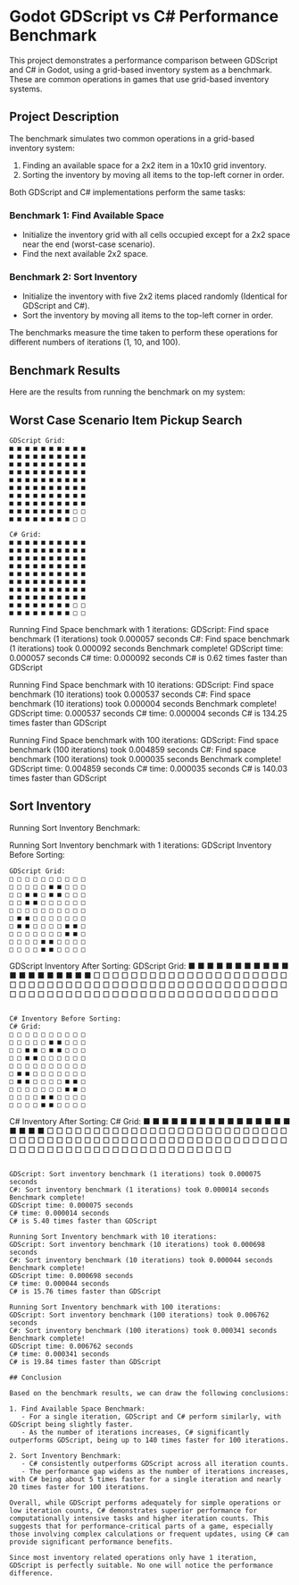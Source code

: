 # Godot GDScript vs C# Performance Benchmark

This project demonstrates a performance comparison between GDScript and C# in Godot, using a grid-based inventory system as a benchmark. These are common operations in games that use grid-based inventory systems.

## Project Description

The benchmark simulates two common operations in a grid-based inventory system:

1. Finding an available space for a 2x2 item in a 10x10 grid inventory.
2. Sorting the inventory by moving all items to the top-left corner in order.

Both GDScript and C# implementations perform the same tasks:

### Benchmark 1: Find Available Space
- Initialize the inventory grid with all cells occupied except for a 2x2 space near the end (worst-case scenario).
- Find the next available 2x2 space.

### Benchmark 2: Sort Inventory
- Initialize the inventory with five 2x2 items placed randomly (Identical for GDScript and C#).
- Sort the inventory by moving all items to the top-left corner in order.

The benchmarks measure the time taken to perform these operations for different numbers of iterations (1, 10, and 100).

## Benchmark Results

Here are the results from running the benchmark on my system:

## Worst Case Scenario Item Pickup Search

```
GDScript Grid:
■ ■ ■ ■ ■ ■ ■ ■ ■ ■ 
■ ■ ■ ■ ■ ■ ■ ■ ■ ■ 
■ ■ ■ ■ ■ ■ ■ ■ ■ ■ 
■ ■ ■ ■ ■ ■ ■ ■ ■ ■ 
■ ■ ■ ■ ■ ■ ■ ■ ■ ■ 
■ ■ ■ ■ ■ ■ ■ ■ ■ ■ 
■ ■ ■ ■ ■ ■ ■ ■ ■ ■ 
■ ■ ■ ■ ■ ■ ■ ■ ■ ■ 
■ ■ ■ ■ ■ ■ ■ ■ □ □ 
■ ■ ■ ■ ■ ■ ■ ■ □ □ 
```

```
C# Grid:
■ ■ ■ ■ ■ ■ ■ ■ ■ ■ 
■ ■ ■ ■ ■ ■ ■ ■ ■ ■ 
■ ■ ■ ■ ■ ■ ■ ■ ■ ■ 
■ ■ ■ ■ ■ ■ ■ ■ ■ ■ 
■ ■ ■ ■ ■ ■ ■ ■ ■ ■ 
■ ■ ■ ■ ■ ■ ■ ■ ■ ■ 
■ ■ ■ ■ ■ ■ ■ ■ ■ ■ 
■ ■ ■ ■ ■ ■ ■ ■ ■ ■ 
■ ■ ■ ■ ■ ■ ■ ■ □ □ 
■ ■ ■ ■ ■ ■ ■ ■ □ □ 
```


Running Find Space benchmark with 1 iterations:
GDScript: Find space benchmark (1 iterations) took 0.000057 seconds
C#: Find space benchmark (1 iterations) took 0.000092 seconds
Benchmark complete!
GDScript time: 0.000057 seconds
C# time: 0.000092 seconds
C# is 0.62 times faster than GDScript

Running Find Space benchmark with 10 iterations:
GDScript: Find space benchmark (10 iterations) took 0.000537 seconds
C#: Find space benchmark (10 iterations) took 0.000004 seconds
Benchmark complete!
GDScript time: 0.000537 seconds
C# time: 0.000004 seconds
C# is 134.25 times faster than GDScript

Running Find Space benchmark with 100 iterations:
GDScript: Find space benchmark (100 iterations) took 0.004859 seconds
C#: Find space benchmark (100 iterations) took 0.000035 seconds
Benchmark complete!
GDScript time: 0.004859 seconds
C# time: 0.000035 seconds
C# is 140.03 times faster than GDScript

## Sort Inventory

Running Sort Inventory Benchmark:

Running Sort Inventory benchmark with 1 iterations:
GDScript Inventory Before Sorting:

```
GDScript Grid:
□ □ □ □ □ □ □ □ □ □ 
□ □ □ □ □ ■ ■ □ □ □ 
□ □ ■ ■ □ ■ ■ □ □ □ 
□ □ ■ ■ □ □ □ □ □ □ 
□ □ □ □ □ □ □ □ □ □ 
□ ■ ■ □ □ □ □ □ □ □ 
□ ■ ■ □ □ □ □ ■ ■ □ 
□ □ □ □ □ □ □ ■ ■ □ 
□ □ □ □ ■ ■ □ □ □ □ 
□ □ □ □ ■ ■ □ □ □ □ 
```

GDScript Inventory After Sorting:
GDScript Grid:
■ ■ ■ ■ ■ ■ ■ ■ ■ ■ 
■ ■ ■ ■ ■ ■ ■ ■ ■ ■ 
□ □ □ □ □ □ □ □ □ □ 
□ □ □ □ □ □ □ □ □ □ 
□ □ □ □ □ □ □ □ □ □ 
□ □ □ □ □ □ □ □ □ □ 
□ □ □ □ □ □ □ □ □ □ 
□ □ □ □ □ □ □ □ □ □ 
□ □ □ □ □ □ □ □ □ □ 
□ □ □ □ □ □ □ □ □ □ 
```

C# Inventory Before Sorting:
C# Grid:
□ □ □ □ □ □ □ □ □ □ 
□ □ □ □ □ ■ ■ □ □ □ 
□ □ ■ ■ □ ■ ■ □ □ □ 
□ □ ■ ■ □ □ □ □ □ □ 
□ □ □ □ □ □ □ □ □ □ 
□ ■ ■ □ □ □ □ □ □ □ 
□ ■ ■ □ □ □ □ ■ ■ □ 
□ □ □ □ □ □ □ ■ ■ □ 
□ □ □ □ ■ ■ □ □ □ □ 
□ □ □ □ ■ ■ □ □ □ □ 
```

C# Inventory After Sorting:
C# Grid:
■ ■ ■ ■ ■ ■ ■ ■ ■ ■ 
■ ■ ■ ■ ■ ■ ■ ■ ■ ■ 
□ □ □ □ □ □ □ □ □ □ 
□ □ □ □ □ □ □ □ □ □ 
□ □ □ □ □ □ □ □ □ □ 
□ □ □ □ □ □ □ □ □ □ 
□ □ □ □ □ □ □ □ □ □ 
□ □ □ □ □ □ □ □ □ □ 
□ □ □ □ □ □ □ □ □ □ 
□ □ □ □ □ □ □ □ □ □ 
```

GDScript: Sort inventory benchmark (1 iterations) took 0.000075 seconds
C#: Sort inventory benchmark (1 iterations) took 0.000014 seconds
Benchmark complete!
GDScript time: 0.000075 seconds
C# time: 0.000014 seconds
C# is 5.40 times faster than GDScript

Running Sort Inventory benchmark with 10 iterations:
GDScript: Sort inventory benchmark (10 iterations) took 0.000698 seconds
C#: Sort inventory benchmark (10 iterations) took 0.000044 seconds
Benchmark complete!
GDScript time: 0.000698 seconds
C# time: 0.000044 seconds
C# is 15.76 times faster than GDScript

Running Sort Inventory benchmark with 100 iterations:
GDScript: Sort inventory benchmark (100 iterations) took 0.006762 seconds
C#: Sort inventory benchmark (100 iterations) took 0.000341 seconds
Benchmark complete!
GDScript time: 0.006762 seconds
C# time: 0.000341 seconds
C# is 19.84 times faster than GDScript

## Conclusion

Based on the benchmark results, we can draw the following conclusions:

1. Find Available Space Benchmark:
   - For a single iteration, GDScript and C# perform similarly, with GDScript being slightly faster.
   - As the number of iterations increases, C# significantly outperforms GDScript, being up to 140 times faster for 100 iterations.

2. Sort Inventory Benchmark:
   - C# consistently outperforms GDScript across all iteration counts.
   - The performance gap widens as the number of iterations increases, with C# being about 5 times faster for a single iteration and nearly 20 times faster for 100 iterations.

Overall, while GDScript performs adequately for simple operations or low iteration counts, C# demonstrates superior performance for computationally intensive tasks and higher iteration counts. This suggests that for performance-critical parts of a game, especially those involving complex calculations or frequent updates, using C# can provide significant performance benefits.

Since most inventory related operations only have 1 iteration, GDScript is perfectly suitable. No one will notice the performance difference.
